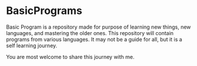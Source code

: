 # BasicPrograms
Basic Program is a repository made for purpose of learning new things, new languages, and mastering the older ones. This repository will contain programs from various languages. It may not be a guide for all, but it is a self learning journey. 

You are most welcome to share this journey with me.
